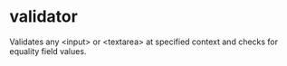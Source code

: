 # validator
Validates any &lt;input> or &lt;textarea> at specified context and checks for equality field values.
